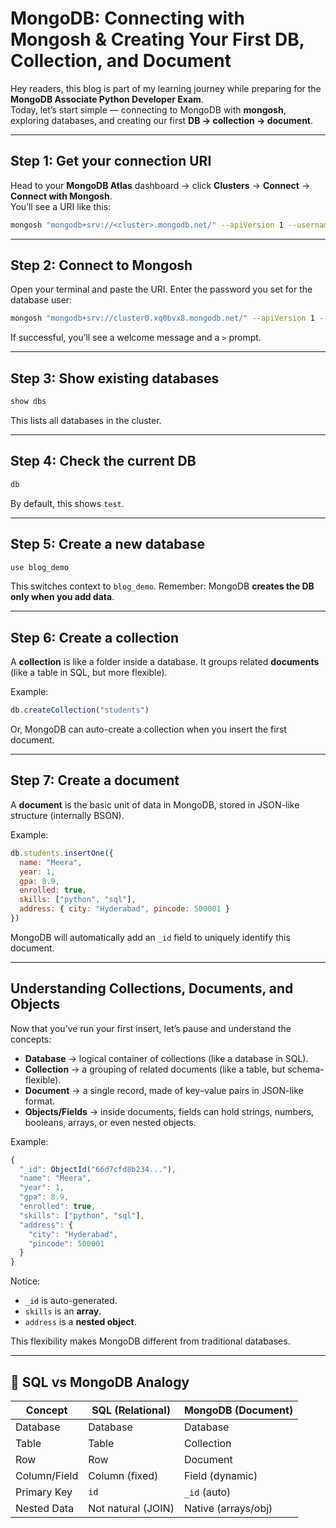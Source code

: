 # MongoDB: Connecting with Mongosh & Creating Your First DB, Collection, and Document

Hey readers, this blog is part of my learning journey while preparing for the **MongoDB Associate Python Developer Exam**.  
Today, let’s start simple — connecting to MongoDB with **mongosh**, exploring databases, and creating our first **DB → collection → document**.

---

##  Step 1: Get your connection URI  

Head to your **MongoDB Atlas** dashboard → click **Clusters** → **Connect** → **Connect with Mongosh**.  
You’ll see a URI like this:

```bash
mongosh "mongodb+srv://<cluster>.mongodb.net/" --apiVersion 1 --username <user>
````

---

##  Step 2: Connect to Mongosh

Open your terminal and paste the URI. Enter the password you set for the database user:

```bash
mongosh "mongodb+srv://cluster0.xq0bvx8.mongodb.net/" --apiVersion 1 --username myUser
```

If successful, you’ll see a welcome message and a `>` prompt.

---

##  Step 3: Show existing databases

```javascript
show dbs
```

This lists all databases in the cluster.

---

##  Step 4: Check the current DB

```javascript
db
```

By default, this shows `test`.

---

##  Step 5: Create a new database

```javascript
use blog_demo
```

This switches context to `blog_demo`.
Remember: MongoDB **creates the DB only when you add data**.

---

##  Step 6: Create a collection

A **collection** is like a folder inside a database. It groups related **documents** (like a table in SQL, but more flexible).

Example:

```javascript
db.createCollection("students")
```

Or, MongoDB can auto-create a collection when you insert the first document.

---

##  Step 7: Create a document

A **document** is the basic unit of data in MongoDB, stored in JSON-like structure (internally BSON).

Example:

```javascript
db.students.insertOne({
  name: "Meera",
  year: 1,
  gpa: 8.9,
  enrolled: true,
  skills: ["python", "sql"],
  address: { city: "Hyderabad", pincode: 500001 }
})
```

MongoDB will automatically add an `_id` field to uniquely identify this document.

---

## Understanding Collections, Documents, and Objects

Now that you’ve run your first insert, let’s pause and understand the concepts:

* **Database** → logical container of collections (like a database in SQL).
* **Collection** → a grouping of related documents (like a table, but schema-flexible).
* **Document** → a single record, made of key–value pairs in JSON-like format.
* **Objects/Fields** → inside documents, fields can hold strings, numbers, booleans, arrays, or even nested objects.

Example:

```javascript
{
  "_id": ObjectId("66d7cfd8b234..."), 
  "name": "Meera",
  "year": 1,
  "gpa": 8.9,
  "enrolled": true,
  "skills": ["python", "sql"],
  "address": {
    "city": "Hyderabad",
    "pincode": 500001
  }
}
```

Notice:

* `_id` is auto-generated.
* `skills` is an **array**.
* `address` is a **nested object**.

This flexibility makes MongoDB different from traditional databases.

---

## 🧾 SQL vs MongoDB Analogy

| Concept      | SQL (Relational)   | MongoDB (Document)  |
| ------------ | ------------------ | ------------------- |
| Database     | Database           | Database            |
| Table        | Table              | Collection          |
| Row          | Row                | Document            |
| Column/Field | Column (fixed)     | Field (dynamic)     |
| Primary Key  | `id`               | `_id` (auto)        |
| Nested Data  | Not natural (JOIN) | Native (arrays/obj) |

